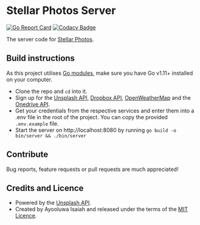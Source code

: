 # Stellar Photos Server

[![Go Report Card](https://goreportcard.com/badge/github.com/ayoisaiah/stellar-photos-server)](https://goreportcard.com/report/github.com/ayoisaiah/stellar-photos-server)
[![Codacy Badge](https://api.codacy.com/project/badge/Grade/c4b6c69678d24b949aff772f124056f5)](https://www.codacy.com/app/ayoisaiah/stellar-photos-server?utm_source=github.com&amp;utm_medium=referral&amp;utm_content=ayoisaiah/stellar-photos-server&amp;utm_campaign=Badge_Grade)

The server code for [Stellar Photos](https://github.com/ayoisaiah/stellar-photos).

## Build instructions

As this project utilises [Go modules](https://blog.golang.org/using-go-modules), make sure you have Go v1.11+ installed on your computer.

- Clone the repo and `cd` into it.
- Sign up for the [Unsplash API](https://unsplash.com/documentation), [Dropbox API](https://www.dropbox.com/developers/documentation/http/overview), [OpenWeatherMap](https://openweathermap.org/api) and the [Onedrive API](https://docs.microsoft.com/en-us/onedrive/developer/rest-api/).
- Get your credentials from the respective services and enter them into a .env file in the root of the project. You can copy the provided `.env.example` file.
- Start the server on http://localhost:8080 by running `go build -o bin/server && ./bin/server`

## Contribute

Bug reports, feature requests or pull requests are much appreciated!

## Credits and Licence

- Powered by the [Unsplash API](https://unsplash.com/developers).
- Created by Ayooluwa Isaiah and released under the terms of the [MIT Licence](http://opensource.org/licenses/MIT).
